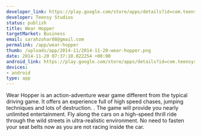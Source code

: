 ```yaml
--- 
developer_link: https://play.google.com/store/apps/details?id=com.teensystudios.carhop
developer: Teensy Studios
status: publish
title: Wear Hopper
targetMarket: Business
email: sarahzohar88@gmail.com
permalink: /app/wear-hopper
thumb: /uploads/app/2014-11/2014-11-20-wear-hopper.png
date: 2014-11-20 07:37:10.022254 +00:00
android_link: https://play.google.com/store/apps/details?id=com.teensystudios.carhop
devices: 
- android
type: app
---
```


Wear Hopper is an action-adventure wear game different from the typical driving game. It offers an experience full of high speed chases, jumping techniques and lots of destruction. 
.
The game will provide you nearly unlimited entertainment. Fly along the cars on a high-speed thrill ride through the wild streets in ultra-realistic environment. No need to fasten your seat belts now as you are not racing inside the car.
